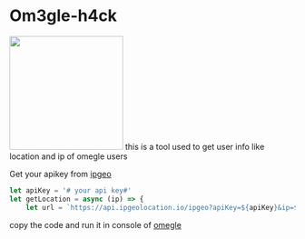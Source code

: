 # Om3gle-h4ck
<img src="https://avatars.githubusercontent.com/u/85176770?v=4"  width="200" height="200">
this is a tool used to get user info like location and ip of omegle users 

Get your apikey from [ipgeo](https://app.ipgeolocation.io/)
```js
let apiKey = '# your api key#'
let getLocation = async (ip) => {
    let url = `https://api.ipgeolocation.io/ipgeo?apiKey=${apiKey}&ip=${ip}`;
```

copy the code and run it in console of [omegle](http://www.omegle.com/)
